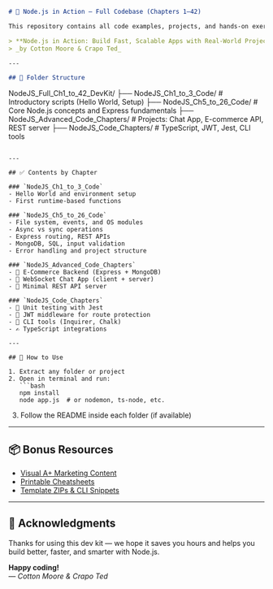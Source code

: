 

```markdown
# 📘 Node.js in Action – Full Codebase (Chapters 1–42)

This repository contains all code examples, projects, and hands-on exercises from the book:

> **Node.js in Action: Build Fast, Scalable Apps with Real-World Projects and Visual Learning**  
> _by Cotton Moore & Crapo Ted_

---

## 📂 Folder Structure

```
NodeJS_Full_Ch1_to_42_DevKit/
├── NodeJS_Ch1_to_3_Code/             # Introductory scripts (Hello World, Setup)
├── NodeJS_Ch5_to_26_Code/           # Core Node.js concepts and Express fundamentals
├── NodeJS_Advanced_Code_Chapters/   # Projects: Chat App, E-commerce API, REST server
├── NodeJS_Code_Chapters/            # TypeScript, JWT, Jest, CLI tools
```

---

## ✅ Contents by Chapter

### `NodeJS_Ch1_to_3_Code`
- Hello World and environment setup
- First runtime-based functions

### `NodeJS_Ch5_to_26_Code`
- File system, events, and OS modules
- Async vs sync operations
- Express routing, REST APIs
- MongoDB, SQL, input validation
- Error handling and project structure

### `NodeJS_Advanced_Code_Chapters`
- 🛒 E-Commerce Backend (Express + MongoDB)
- 💬 WebSocket Chat App (client + server)
- 🧪 Minimal REST API server

### `NodeJS_Code_Chapters`
- 🧪 Unit testing with Jest
- 🔐 JWT middleware for route protection
- 🧵 CLI tools (Inquirer, Chalk)
- ✍️ TypeScript integrations

---

## 🚀 How to Use

1. Extract any folder or project
2. Open in terminal and run:
   ```bash
   npm install
   node app.js  # or nodemon, ts-node, etc.
   ```
3. Follow the README inside each folder (if available)

---

## 📦 Bonus Resources

- [Visual A+ Marketing Content](#)
- [Printable Cheatsheets](#)
- [Template ZIPs & CLI Snippets](#)

---

## 👏 Acknowledgments

Thanks for using this dev kit — we hope it saves you hours and helps you build better, faster, and smarter with Node.js.

**Happy coding!**  
— _Cotton Moore & Crapo Ted_
```
